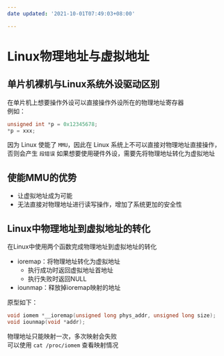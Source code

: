 ```yaml
---
date updated: '2021-10-01T07:49:03+08:00'

---
```


# Linux物理地址与虚拟地址

## 单片机裸机与Linux系统外设驱动区别

在单片机上想要操作外设可以直接操作外设所在的物理地址寄存器\
例如：

```c
unsigned int *p = 0x12345678;
*p = xxx;
```

因为 Linux 使能了 `MMU`，因此在 Linux 系统上不可以直接对物理地址直接操作，否则会产生 `段错误`
如果想要使用硬件外设，需要先将物理地址转化为虚拟地址

## 使能MMU的优势

- 让虚拟地址成为可能
- 无法直接对物理地址进行读写操作，增加了系统更加的安全性

## Linux中物理地址到虚拟地址的转化

在Linux中使用两个函数完成物理地址到虚拟地址的转化

- ioremap：将物理地址转化为虚拟地址
  - 执行成功时返回虚拟地址首地址
  - 执行失败时返回NULL
- iounmap：释放掉ioremap映射的地址

原型如下：

```c
void iomem *__ioremap(unsigned long phys_addr, unsigned long size);
void iounmap(void *addr);
```

物理地址只能映射一次，多次映射会失败\
可以使用 `cat /proc/iomem` 查看映射情况
